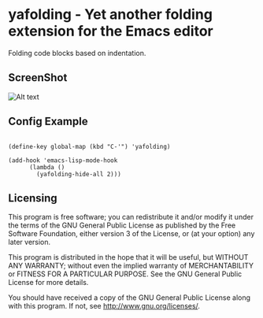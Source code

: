 # yafolding - Yet another folding extension for the Emacs editor

Folding code blocks based on indentation.  

## ScreenShot
![Alt text](https://raw.github.com/zenozeng/yafolding.el/master/psc.png)


## Config Example

```emacs-lisp

(define-key global-map (kbd "C-'") 'yafolding)

(add-hook 'emacs-lisp-mode-hook
	  (lambda ()
	    (yafolding-hide-all 2)))

```


## Licensing

This program is free software; you can redistribute it and/or modify
it under the terms of the GNU General Public License as published by
the Free Software Foundation, either version 3 of the License, or
(at your option) any later version.

This program is distributed in the hope that it will be useful,
but WITHOUT ANY WARRANTY; without even the implied warranty of
MERCHANTABILITY or FITNESS FOR A PARTICULAR PURPOSE.  See the
GNU General Public License for more details.

You should have received a copy of the GNU General Public License
along with this program.  If not, see <http://www.gnu.org/licenses/>.


